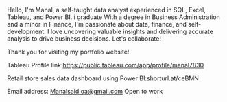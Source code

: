 Hello, I'm Manal, a self-taught data analyst experienced in SQL, Excel, Tableau, and Power BI. 
i graduate With a degree in Business Administration and a minor in Finance, I'm passionate about data, finance,
and self-development. I love uncovering valuable insights and delivering accurate analysis to drive business decisions. Let's collaborate!

Thank you for visiting my portfolio website!

Tableau  Profile link:https://public.tableau.com/app/profile/manal7830 

Retail store sales data dashboard using Power BI:shorturl.at/ceBMN
 
 
 Email address: Manalsaid.oa@gmail.com
 Open to work 
